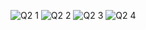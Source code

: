 ![Q2 1](https://github.com/hannya-oni/intern_prep/assets/143262600/ccb5f474-9bd4-4169-80d3-dfc310033f9e)
![Q2 2](https://github.com/hannya-oni/intern_prep/assets/143262600/969a4b6b-1200-41b7-b839-f380c73534c6)
![Q2 3](https://github.com/hannya-oni/intern_prep/assets/143262600/ac1bb46b-611c-45bb-a771-c894045e8e90)
![Q2 4](https://github.com/hannya-oni/intern_prep/assets/143262600/6c064c24-0ebb-455f-a439-e6143a2e9e68)
